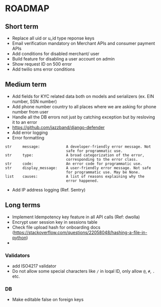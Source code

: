 # ROADMAP


## Short term

- Replace all uid or u_id type reponse keys
- Email verification mandatory on Merchant APIs and consumer payment APIs
- Add conditions for disabled merchant/ user
- Build feature for disabling a user account on admin
- Show request ID on 500 error
- Add twilio sms error conditions

## Medium term

- Add fields for KYC related data both on models and serializers (ex. EIN number, SSN number)
- Add phone number country to all places where we are asking for phone number from user
- Handle all the DB errors not just by catching exception but by resloving it to an error
- https://github.com/jazzband/django-defender
- Add error logging 
- Error formatting 
```
str     message:            A developer-friendly error message. Not
                            safe for programmatic use.
str     type:               A broad categorization of the error,
                            corresponding to the error class.
str     code:               An error code for programmatic use.
str     display_message:    A user-friendly error message. Not safe
                            for programmatic use. May be None.
list    causes:             A list of reasons explaining why the
                            error happened.
```
- Add IP address logging (Ref. Sentry)

## Long terms

- Implement Idempotency key feature in all API calls (Ref: dwolla)
- Encrypt user session key in sessions table
- Check file upload hash for onboarding docs (https://stackoverflow.com/questions/22058048/hashing-a-file-in-python)
- 

### Validators

- add ISO4217 validator
- Do not allow some special characters like `/` in loqal ID, only allow `@`, `#`, `.` etc.

### DB

- Make editable false on foreign keys